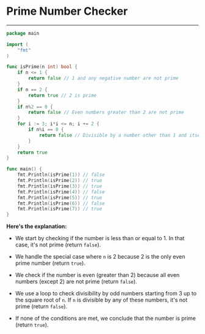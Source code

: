 # Prime Number Checker
---

```go
package main

import (
	"fmt"
)

func isPrime(n int) bool {
	if n <= 1 {
		return false // 1 and any negative number are not prime
	}
	if n == 2 {
		return true // 2 is prime
	}
	if n%2 == 0 {
		return false // Even numbers greater than 2 are not prime
	}
	for i := 3; i*i <= n; i += 2 {
		if n%i == 0 {
			return false // Divisible by a number other than 1 and itself
		}
	}
	return true
}

func main() {
	fmt.Println(isPrime(1)) // false
	fmt.Println(isPrime(2)) // true
	fmt.Println(isPrime(3)) // true
	fmt.Println(isPrime(4)) // false
	fmt.Println(isPrime(5)) // true
	fmt.Println(isPrime(6)) // false
	fmt.Println(isPrime(7)) // true
}
```

**Here's the explanation:**

- We start by checking if the number is less than or equal to 1. In that case, it's not prime (return `false`).

- We handle the special case where `n` is 2 because 2 is the only even prime number (return `true`).

- We check if the number is even (greater than 2) because all even numbers (except 2) are not prime (return `false`).

- We use a loop to check divisibility by odd numbers starting from 3 up to the square root of `n`. If `n` is divisible by any of these numbers, it's not prime (return `false`).

- If none of the conditions are met, we conclude that the number is prime (return `true`).
